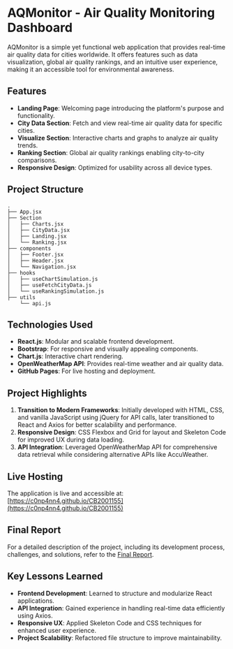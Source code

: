 # AQMonitor - Air Quality Monitoring Dashboard

AQMonitor is a simple yet functional web application that provides real-time air quality data for cities worldwide. It offers features such as data visualization, global air quality rankings, and an intuitive user experience, making it an accessible tool for environmental awareness.

## Features

- **Landing Page**: Welcoming page introducing the platform's purpose and functionality.
- **City Data Section**: Fetch and view real-time air quality data for specific cities.
- **Visualize Section**: Interactive charts and graphs to analyze air quality trends.
- **Ranking Section**: Global air quality rankings enabling city-to-city comparisons.
- **Responsive Design**: Optimized for usability across all device types.

## Project Structure

```
.
├── App.jsx
├── Section
│   ├── Charts.jsx
│   ├── CityData.jsx
│   ├── Landing.jsx
│   └── Ranking.jsx
├── components
│   ├── Footer.jsx
│   ├── Header.jsx
│   └── Navigation.jsx
├── hooks
│   ├── useChartSimulation.js
│   ├── useFetchCityData.js
│   └── useRankingSimulation.js
├── utils
    └── api.js
```

## Technologies Used

- **React.js**: Modular and scalable frontend development.
- **Bootstrap**: For responsive and visually appealing components.
- **Chart.js**: Interactive chart rendering.
- **OpenWeatherMap API**: Provides real-time weather and air quality data.
- **GitHub Pages**: For live hosting and deployment.

## Project Highlights

1. **Transition to Modern Frameworks**: Initially developed with HTML, CSS, and vanilla JavaScript using jQuery for API calls, later transitioned to React and Axios for better scalability and performance.
2. **Responsive Design**: CSS Flexbox and Grid for layout and Skeleton Code for improved UX during data loading.
3. **API Integration**: Leveraged OpenWeatherMap API for comprehensive data retrieval while considering alternative APIs like AccuWeather.

## Live Hosting

The application is live and accessible at:  
[https://c0np4nn4.github.io/CB2001155](https://c0np4nn4.github.io/CB2001155)

## Final Report

For a detailed description of the project, including its development process, challenges, and solutions, refer to the [Final Report](https://github.com/c0np4nn4/CB2001155/blob/main/Final_Report.pdf).


## Key Lessons Learned

- **Frontend Development**: Learned to structure and modularize React applications.
- **API Integration**: Gained experience in handling real-time data efficiently using Axios.
- **Responsive UX**: Applied Skeleton Code and CSS techniques for enhanced user experience.
- **Project Scalability**: Refactored file structure to improve maintainability.

